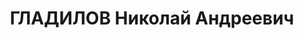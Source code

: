 ---
title: ГЛАДИЛОВ Николай Андреевич
description: 'Род. в 1897, Борский р-н, с. Кунавино, русский. Проживал: г. Киев. Майор,
  командир 23-го мехполка 23-й кавдивизии. В РККА с 1920 г

  Арестован 14.09.1937. Обв. по ст. 54-1"б", 54-8, 54-11. Приговор: ВК ВС СССР, 25.12.1937
  – ВМН. Расстрелян 26.11.1937'
---